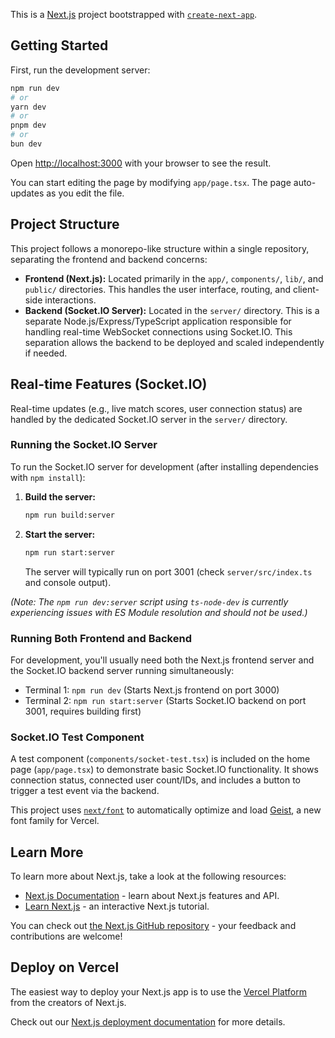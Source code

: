 This is a [Next.js](https://nextjs.org) project bootstrapped with [`create-next-app`](https://nextjs.org/docs/app/api-reference/cli/create-next-app).

## Getting Started

First, run the development server:

```bash
npm run dev
# or
yarn dev
# or
pnpm dev
# or
bun dev
```

Open [http://localhost:3000](http://localhost:3000) with your browser to see the result.

You can start editing the page by modifying `app/page.tsx`. The page auto-updates as you edit the file.

## Project Structure

This project follows a monorepo-like structure within a single repository, separating the frontend and backend concerns:

-   **Frontend (Next.js):** Located primarily in the `app/`, `components/`, `lib/`, and `public/` directories. This handles the user interface, routing, and client-side interactions.
-   **Backend (Socket.IO Server):** Located in the `server/` directory. This is a separate Node.js/Express/TypeScript application responsible for handling real-time WebSocket connections using Socket.IO. This separation allows the backend to be deployed and scaled independently if needed.

## Real-time Features (Socket.IO)

Real-time updates (e.g., live match scores, user connection status) are handled by the dedicated Socket.IO server in the `server/` directory.

### Running the Socket.IO Server

To run the Socket.IO server for development (after installing dependencies with `npm install`):

1.  **Build the server:**
    ```bash
    npm run build:server
    ```
2.  **Start the server:**
    ```bash
    npm run start:server
    ```
    The server will typically run on port 3001 (check `server/src/index.ts` and console output).

*(Note: The `npm run dev:server` script using `ts-node-dev` is currently experiencing issues with ES Module resolution and should not be used.)*

### Running Both Frontend and Backend

For development, you'll usually need both the Next.js frontend server and the Socket.IO backend server running simultaneously:

-   Terminal 1: `npm run dev` (Starts Next.js frontend on port 3000)
-   Terminal 2: `npm run start:server` (Starts Socket.IO backend on port 3001, requires building first)

### Socket.IO Test Component

A test component (`components/socket-test.tsx`) is included on the home page (`app/page.tsx`) to demonstrate basic Socket.IO functionality. It shows connection status, connected user count/IDs, and includes a button to trigger a test event via the backend.

This project uses [`next/font`](https://nextjs.org/docs/app/building-your-application/optimizing/fonts) to automatically optimize and load [Geist](https://vercel.com/font), a new font family for Vercel.

## Learn More

To learn more about Next.js, take a look at the following resources:

- [Next.js Documentation](https://nextjs.org/docs) - learn about Next.js features and API.
- [Learn Next.js](https://nextjs.org/learn) - an interactive Next.js tutorial.

You can check out [the Next.js GitHub repository](https://github.com/vercel/next.js) - your feedback and contributions are welcome!

## Deploy on Vercel

The easiest way to deploy your Next.js app is to use the [Vercel Platform](https://vercel.com/new?utm_medium=default-template&filter=next.js&utm_source=create-next-app&utm_campaign=create-next-app-readme) from the creators of Next.js.

Check out our [Next.js deployment documentation](https://nextjs.org/docs/app/building-your-application/deploying) for more details.
